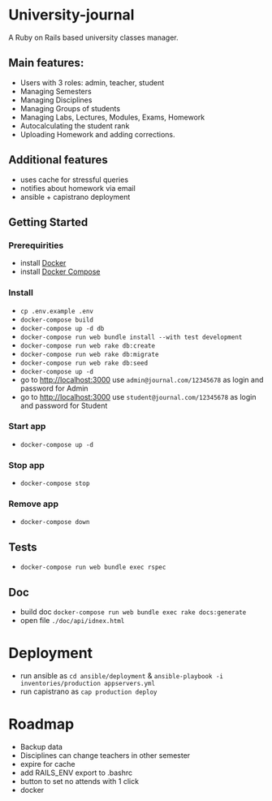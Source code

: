 # University-journal
A Ruby on Rails based university classes manager.

## Main features:
- Users with 3 roles: admin, teacher, student
- Managing Semesters
- Managing Disciplines
- Managing Groups of students
- Managing Labs, Lectures, Modules, Exams, Homework
- Autocalculating the student rank
- Uploading Homework and adding corrections.

## Additional features
- uses cache for stressful queries
- notifies about homework via email
- ansible + capistrano deployment

## Getting Started

### Prerequirities
- install [Docker](https://docs.docker.com/install/)
- install [Docker Compose](https://docs.docker.com/compose/install/)

### Install
- `cp .env.example .env`
- `docker-compose build`
- `docker-compose up -d db`
- `docker-compose run web bundle install --with test development`
- `docker-compose run web rake db:create`
- `docker-compose run web rake db:migrate`
- `docker-compose run web rake db:seed`
- `docker-compose up -d`
- go to [http://localhost:3000](http://localhost:3000) use `admin@journal.com/12345678` as login and password for Admin
- go to [http://localhost:3000](http://localhost:3000) use `student@journal.com/12345678` as login and password for Student

### Start app
- `docker-compose up -d`

### Stop app
- `docker-compose stop`

### Remove app
- `docker-compose down`

## Tests
- `docker-compose run web bundle exec rspec`

## Doc
- build doc `docker-compose run web bundle exec rake docs:generate`
- open file `./doc/api/idnex.html`

# Deployment
- run ansible as `cd ansible/deployment` & `ansible-playbook -i inventories/production appservers.yml`
- run capistrano as `cap production deploy`

# Roadmap
- Backup data
- Disciplines can change teachers in other semester
- expire for cache
- add RAILS_ENV export to .bashrc
- button to set no attends with 1 click
- docker
